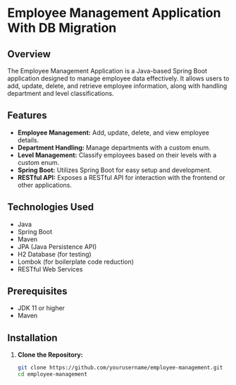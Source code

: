 # Employee Management Application With DB Migration

## Overview

The Employee Management Application is a Java-based Spring Boot application designed to manage employee data effectively. It allows users to add, update, delete, and retrieve employee information, along with handling department and level classifications.

## Features

- **Employee Management:** Add, update, delete, and view employee details.
- **Department Handling:** Manage departments with a custom enum.
- **Level Management:** Classify employees based on their levels with a custom enum.
- **Spring Boot:** Utilizes Spring Boot for easy setup and development.
- **RESTful API:** Exposes a RESTful API for interaction with the frontend or other applications.

## Technologies Used

- Java
- Spring Boot
- Maven
- JPA (Java Persistence API)
- H2 Database (for testing)
- Lombok (for boilerplate code reduction)
- RESTful Web Services

## Prerequisites

- JDK 11 or higher
- Maven

## Installation

1. **Clone the Repository:**

   ```bash
   git clone https://github.com/yourusername/employee-management.git
   cd employee-management
